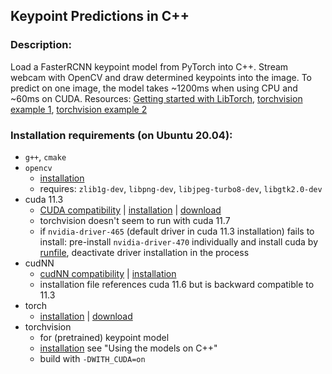 ## Keypoint Predictions in C++

### Description:
Load a FasterRCNN keypoint model from PyTorch into C++. Stream webcam with OpenCV and draw determined keypoints into the image. To predict on one image, the model takes ~1200ms when using CPU and ~60ms on CUDA. Resources: [Getting started with LibTorch](https://www.youtube.com/watch?v=RFq8HweBjHA&list=PLZAGo22la5t4UWx37MQDpXPFX3rTOGO3k&index=1), [torchvision example 1](https://github.com/pytorch/vision/tree/main/test/tracing/frcnn), [torchvision example 2](https://github.com/pytorch/vision/tree/main/examples/cpp/hello_world)

### Installation requirements (on Ubuntu 20.04):
* `g++`, `cmake`
* `opencv` 
    * [installation](https://docs.opencv.org/4.x/d7/d9f/tutorial_linux_install.html)
    * requires: `zlib1g-dev`, `libpng-dev`, `libjpeg-turbo8-dev`, `libgtk2.0-dev`
* cuda 11.3 
    * [CUDA compatibility](https://docs.nvidia.com/deploy/cuda-compatibility/index.html) | [installation](https://docs.nvidia.com/cuda/cuda-installation-guide-linux/index.html) | [download](https://developer.nvidia.com/cuda-11.3.0-download-archive?target_os=Linux&target_arch=x86_64&Distribution=Ubuntu&target_version=20.04&target_type=deb_local)
    * torchvision doesn't seem to run with cuda 11.7
    * if `nvidia-driver-465` (default driver in cuda 11.3 installation) fails to install: pre-install `nvidia-driver-470` individually and install cuda by [runfile](https://docs.nvidia.com/cuda/cuda-installation-guide-linux/index.html#runfile), deactivate driver installation in the process
* cudNN
    * [cudNN compatibility](https://docs.nvidia.com/deeplearning/cudnn/support-matrix/index.html) | [installation](https://docs.nvidia.com/deeplearning/cudnn/install-guide/index.html)
    * installation file references cuda 11.6 but is backward compatible to 11.3
* torch
    * [installation](https://pytorch.org/cppdocs/installing.html) | [download](https://pytorch.org/get-started/locally/)
* torchvision
    * for (pretrained) keypoint model
    * [installation](https://github.com/pytorch/vision) see "Using the models on C++"
    * build with `-DWITH_CUDA=on`
